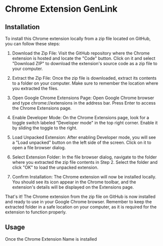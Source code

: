 # Chrome Extension GenLink

## Installation
To install this Chrome extension locally from a zip file located on GitHub, you can follow these steps:

1. Download the Zip File: Visit the GitHub repository where the Chrome extension is hosted and locate the "Code" button. Click on it and select "Download ZIP" to download the extension's source code as a zip file to your computer.

2. Extract the Zip File: Once the zip file is downloaded, extract its contents to a folder on your computer. Make sure to remember the location where you extracted the files.

3. Open Google Chrome Extensions Page: Open Google Chrome browser and type chrome://extensions in the address bar. Press Enter to access the Chrome Extensions page.

4. Enable Developer Mode: On the Chrome Extensions page, look for a toggle switch labeled "Developer mode" in the top right corner. Enable it by sliding the toggle to the right.

5. Load Unpacked Extension: After enabling Developer mode, you will see a "Load unpacked" button on the left side of the screen. Click on it to open a file browser dialog.

6. Select Extension Folder: In the file browser dialog, navigate to the folder where you extracted the zip file contents in Step 2. Select the folder and click "OK" to load the unpacked extension.

7. Confirm Installation: The Chrome extension will now be installed locally. You should see its icon appear in the Chrome toolbar, and the extension's details will be displayed on the Extensions page.

That's it! The Chrome extension from the zip file on GitHub is now installed and ready to use in your Google Chrome browser. Remember to keep the extracted folder in a safe location on your computer, as it is required for the extension to function properly.

## Usage
Once the Chrome Extension Name is installed

